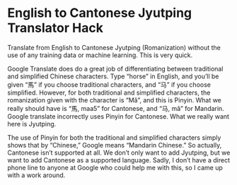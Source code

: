 # English to Cantonese Jyutping Translator Hack

Translate from English to Cantonese Jyutping (Romanization) without the use of any training data or machine learning. This is very quick.

Google Translate does do a great job of differentiating between traditional and simplified Chinese characters. Type “horse” in English, and you’ll be given “馬” if you choose traditional characters, and “马” if you choose simplified. However, for both traditional and simplified characters, the romanization given with the character is “Mǎ”, and this is Pinyin. What we really should have is “馬, maa5” for Cantonese, and “马, mǎ” for Mandarin. Google translate incorrectly uses Pinyin for Cantonese. What we really want here is Jyutping. 

The use of Pinyin for both the traditional and simplified characters simply shows that by “Chinese,” Google means “Mandarin Chinese.” So actually, Cantonese isn’t supported at all. We don’t only want to add Jyutping, but we want to add Cantonese as a supported language. Sadly, I don’t have a direct phone line to anyone at Google who could help me with this, so I came up with a work around.
